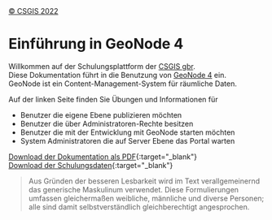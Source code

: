 
<!-- the Menu -->
<link rel="stylesheet" media="all" href="styles.css" />
<div id="logo"><a href="https://csgis.de">© CSGIS 2022</a></div>
<div id="menu"></div>
<script src="menu.js"></script>
<!-- the Menu -->


# Einführung in GeoNode 4

Willkommen auf der Schulungsplattform der [CSGIS gbr](https://csgis.de).  
Diese Dokumentation führt in die Benutzung von [GeoNode 4](https://geonode.org) ein.  
GeoNode ist ein Content-Management-System für räumliche Daten.

Auf der linken Seite finden Sie Übungen und Informationen für

- Benutzer die eigene Ebene publizieren möchten
- Benutzer die über Administratoren-Rechte besitzen
- Benutzer die mit der Entwicklung mit GeoNode starten möchten
- System Administratoren die auf Server Ebene das Portal warten

[Download der Dokumentation als PDF](./documentation_geonode4_csgis.pdf){:target="_blank"}  
[Download der Schulungsdaten](./data/test_data.zip){:target="_blank"}

> Aus Gründen der besseren Lesbarkeit wird im Text verallgemeinernd das generische Maskulinum verwendet. Diese Formulierungen umfassen gleichermaßen weibliche, männliche und diverse Personen; alle sind damit selbstverständlich gleichberechtigt angesprochen.

